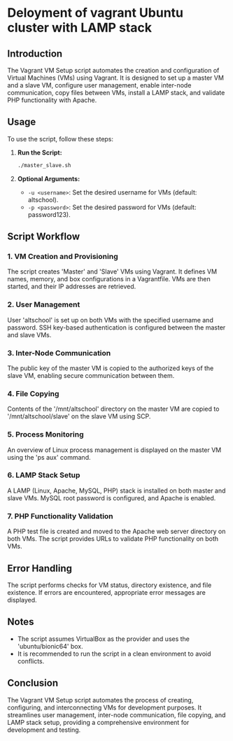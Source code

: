 # Deloyment of vagrant Ubuntu cluster with LAMP stack

## Introduction

The Vagrant VM Setup script automates the creation and configuration of Virtual Machines (VMs) using Vagrant. It is designed to set up a master VM and a slave VM, configure user management, enable inter-node communication, copy files between VMs, install a LAMP stack, and validate PHP functionality with Apache.

## Usage

To use the script, follow these steps:

1. **Run the Script:**

   ```bash
   ./master_slave.sh
   ```


2. **Optional Arguments:**

   - `-u <username>`: Set the desired username for VMs (default: altschool).
   - `-p <password>`: Set the desired password for VMs (default: password123).

## Script Workflow

### 1. VM Creation and Provisioning

The script creates 'Master' and 'Slave' VMs using Vagrant. It defines VM names, memory, and box configurations in a Vagrantfile. VMs are then started, and their IP addresses are retrieved.

### 2. User Management

User 'altschool' is set up on both VMs with the specified username and password. SSH key-based authentication is configured between the master and slave VMs.

### 3. Inter-Node Communication

The public key of the master VM is copied to the authorized keys of the slave VM, enabling secure communication between them.

### 4. File Copying

Contents of the '/mnt/altschool' directory on the master VM are copied to '/mnt/altschool/slave' on the slave VM using SCP.

### 5. Process Monitoring

An overview of Linux process management is displayed on the master VM using the 'ps aux' command.

### 6. LAMP Stack Setup

A LAMP (Linux, Apache, MySQL, PHP) stack is installed on both master and slave VMs. MySQL root password is configured, and Apache is enabled.

### 7. PHP Functionality Validation

A PHP test file is created and moved to the Apache web server directory on both VMs. The script provides URLs to validate PHP functionality on both VMs.

## Error Handling

The script performs checks for VM status, directory existence, and file existence. If errors are encountered, appropriate error messages are displayed.

## Notes

- The script assumes VirtualBox as the provider and uses the 'ubuntu/bionic64' box.
- It is recommended to run the script in a clean environment to avoid conflicts.

## Conclusion

The Vagrant VM Setup script automates the process of creating, configuring, and interconnecting VMs for development purposes. It streamlines user management, inter-node communication, file copying, and LAMP stack setup, providing a comprehensive environment for development and testing.
